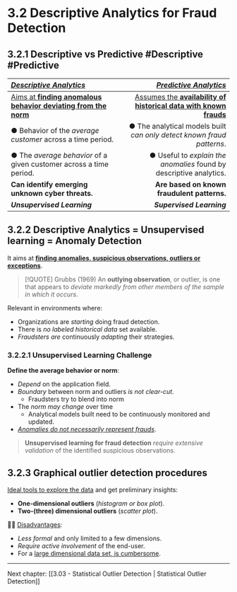 # 3.2 Descriptive Analytics for Fraud Detection

## 3.2.1 Descriptive vs Predictive #Descriptive #Predictive

***<u>Descriptive Analytics</u>*** | ***<u>Predictive Analytics</u>*** 
:---------------- | ----------------:
<u>Aims at **finding anomalous behavior deviating from the norm**</u> |<u>Assumes the **availability of historical data with known frauds**</u>
● Behavior of the *average customer* across a time period. | ● The analytical models built *can only detect known fraud patterns*.
● The *average behavior* of a given customer across a time period. | ● Useful to *explain the anomalies* found by descriptive analytics.
**Can identify emerging unknown cyber threats.** | **Are based on known fraudulent patterns.**
***Unsupervised Learning*** | ***Supervised Learning***

## 3.2.2 Descriptive Analytics = Unsupervised learning = Anomaly Detection
It aims at **<u>finding anomalies, suspicious observations, outliers or exceptions</u>**.

> [!QUOTE]  Grubbs (1969)
> An **outlying observation**, or outlier, is one that appears to *deviate markedly from other members of the sample in which it occurs*.

Relevant in environments where:
- Organizations are *starting* doing fraud detection.
- There is *no labeled historical data* set available.
- *Fraudsters are* continuously *adapting* their strategies.

### 3.2.2.1 Unsupervised Learning Challenge
**Define the average behavior or norm**:
- *Depend* on the application field.
- *Boundary* between norm and outliers *is not clear-cut*.
	- Fraudsters try to blend into norm
- The *norm may change* over time
	- Analytical models built need to be continuously monitored and updated.
- *<u>Anomalies do not necessarily represent frauds</u>*.

> **Unsupervised learning for fraud detection** *require extensive validation* of the identified suspicious observations.

## 3.2.3 Graphical outlier detection procedures
<u>Ideal tools to explore the data</u> and get preliminary insights:
- **One-dimensional outliers** (*histogram or box plot*).
- **Two-(three) dimensional outliers** (*scatter plot*).

👎🏼 <u>Disadvantages</u>:
- *Less formal* and only limited to a few dimensions.
- *Require active involvement* of the end-user.
- For a <u>large dimensional data set, is cumbersome</u>.

---

Next chapter: [[3.03 - Statistical Outlier Detection | Statistical Outlier Detection]]



